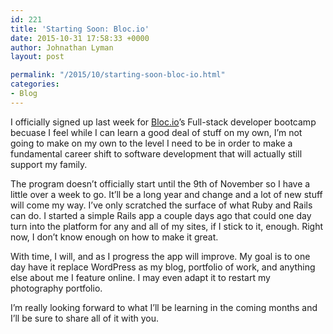 ```yaml
---
id: 221
title: 'Starting Soon: Bloc.io'
date: 2015-10-31 17:58:33 +0000
author: Johnathan Lyman
layout: post

permalink: "/2015/10/starting-soon-bloc-io.html"
categories:
- Blog
---
```

<div class="kg-card-markdown"><p>I officially signed up last week for <a href="http://Bloc.io">Bloc.io</a>’s Full-stack developer bootcamp becuase I feel while I can learn a good deal of stuff on my own, I’m not going to make on my own to the level I need to be in order to make a fundamental career shift to software development that will actually still support my family.</p><p>The program doesn’t officially start until the 9th of November so I have a little over a week to go. It’ll be a long year and change and a lot of new stuff will come my way. I’ve only scratched the surface of what Ruby and Rails can do. I started a simple Rails app a couple days ago that could one day turn into the platform for any and all of my sites, if I stick to it, enough. Right now, I don’t know enough on how to make it great.</p><p>With time, I will, and as I progress the app will improve. My goal is to one day have it replace WordPress as my blog, portfolio of work, and anything else about me I feature online. I may even adapt it to restart my photography portfolio.</p><p>I’m really looking forward to what I’ll be learning in the coming months and I’ll be sure to share all of it with you.</p></div>